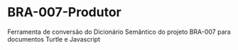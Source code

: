 # BRA-007-Produtor
Ferramenta de conversão do Dicionário Semântico do projeto BRA-007 para documentos Turtle e Javascript
